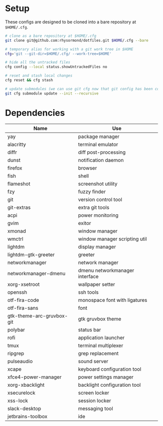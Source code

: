 # Setup

These configs are designed to be cloned into a bare repository at `$HOME/.cfg`.

```bash
# clone as a bare repository at $HOME/.cfg
git clone git@github.com:rhysormond/dotfiles.git $HOME/.cfg --bare

# temporary alias for working with a git work tree in $HOME
cfg='git --git-dir=$HOME/.cfg/ --work-tree=$HOME'

# hide all the untracked files
cfg config --local status.showUntrackedFiles no

# reset and stash local changes
cfg reset && cfg stash

# update submodules (we can use git cfg now that git config has been copied)
git cfg submodule update --init --recursive
```

# Dependencies

| Name                      | Use                            |
| ------------------------- | ------------------------------ |
| yay                       | package manager                |
| alacritty                 | terminal emulator              |
| diffr                     | diff post-processing           |
| dunst                     | notification daemon            |
| firefox                   | browser                        |
| fish                      | shell                          |
| flameshot                 | screenshot utility             |
| fzy                       | fuzzy finder                   |
| git                       | version control tool           |
| git-extras                | extra git tools                |
| acpi                      | power monitoring               |
| gvim                      | exitor                         |
| xmonad                    | window manager                 |
| wmctrl                    | window manager scripting util  |
| lightdm                   | display manager                |
| lightdm-gtk-greeter       | greeter                        |
| networkmanager            | network manager                |
| networkmanager-dmenu      | dmenu networkmanager interface |
| xorg-xsetroot             | wallpaper setter               |
| openssh                   | ssh tools                      |
| otf-fira-code             | monospace font with ligatures  |
| otf-fira-sans             | font                           |
| gtk-theme-arc-gruvbox-git | gtk gruvbox theme              |
| polybar                   | status bar                     |
| rofi                      | application launcher           |
| tmux                      | terminal multiplexer           |
| ripgrep                   | grep replacement               |
| pulseaudio                | sound server                   |
| xcape                     | keyboard configuration tool    |
| xfce4-power-manager       | power settings manager         |
| xorg-xbacklight           | backlight configuration tool   |
| xsecurelock               | screen locker                  |
| xss-lock                  | session locker                 |
| slack-desktop             | messaging tool                 |
| jetbrains-toolbox         | ide                            |

